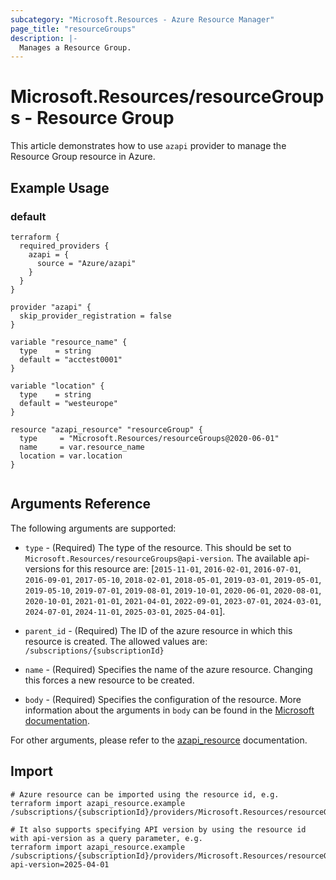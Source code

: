 ```yaml
---
subcategory: "Microsoft.Resources - Azure Resource Manager"
page_title: "resourceGroups"
description: |-
  Manages a Resource Group.
---
```


# Microsoft.Resources/resourceGroups - Resource Group

This article demonstrates how to use `azapi` provider to manage the Resource Group resource in Azure.



## Example Usage

### default

```hcl
terraform {
  required_providers {
    azapi = {
      source = "Azure/azapi"
    }
  }
}

provider "azapi" {
  skip_provider_registration = false
}

variable "resource_name" {
  type    = string
  default = "acctest0001"
}

variable "location" {
  type    = string
  default = "westeurope"
}

resource "azapi_resource" "resourceGroup" {
  type     = "Microsoft.Resources/resourceGroups@2020-06-01"
  name     = var.resource_name
  location = var.location
}


```



## Arguments Reference

The following arguments are supported:

* `type` - (Required) The type of the resource. This should be set to `Microsoft.Resources/resourceGroups@api-version`. The available api-versions for this resource are: [`2015-11-01`, `2016-02-01`, `2016-07-01`, `2016-09-01`, `2017-05-10`, `2018-02-01`, `2018-05-01`, `2019-03-01`, `2019-05-01`, `2019-05-10`, `2019-07-01`, `2019-08-01`, `2019-10-01`, `2020-06-01`, `2020-08-01`, `2020-10-01`, `2021-01-01`, `2021-04-01`, `2022-09-01`, `2023-07-01`, `2024-03-01`, `2024-07-01`, `2024-11-01`, `2025-03-01`, `2025-04-01`].

* `parent_id` - (Required) The ID of the azure resource in which this resource is created. The allowed values are:  
  `/subscriptions/{subscriptionId}`

* `name` - (Required) Specifies the name of the azure resource. Changing this forces a new resource to be created.

* `body` - (Required) Specifies the configuration of the resource. More information about the arguments in `body` can be found in the [Microsoft documentation](https://learn.microsoft.com/en-us/azure/templates/Microsoft.Resources/resourceGroups?pivots=deployment-language-terraform).

For other arguments, please refer to the [azapi_resource](https://registry.terraform.io/providers/Azure/azapi/latest/docs/resources/resource) documentation.

## Import

 ```shell
 # Azure resource can be imported using the resource id, e.g.
 terraform import azapi_resource.example /subscriptions/{subscriptionId}/providers/Microsoft.Resources/resourceGroups/{resourceName}
 
 # It also supports specifying API version by using the resource id with api-version as a query parameter, e.g.
 terraform import azapi_resource.example /subscriptions/{subscriptionId}/providers/Microsoft.Resources/resourceGroups/{resourceName}?api-version=2025-04-01
 ```
